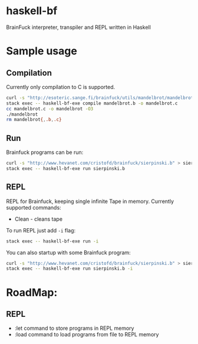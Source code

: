 # haskell-bf
BrainFuck interpreter, transpiler and REPL written in Haskell

# Sample usage
## Compilation

Currently only compilation to C is supported.

```bash
curl -s "http://esoteric.sange.fi/brainfuck/utils/mandelbrot/mandelbrot.b" > mandelbrot.b
stack exec -- haskell-bf-exe compile mandelbrot.b -o mandelbrot.c
cc mandelbrot.c -o mandelbrot -O3
./mandelbrot
rm mandelbrot{,.b,.c}
```

## Run

Brainfuck programs can be run:
```bash
curl -s "http://www.hevanet.com/cristofd/brainfuck/sierpinski.b" > sierpinski.b
stack exec -- haskell-bf-exe run sierpinski.b
```
## REPL

REPL for Brainfuck, keeping single infinite Tape in memory. 
Currently supported commands:

- Clean - cleans tape

To run REPL just add `-i` flag:

```bash
stack exec -- haskell-bf-exe run -i
```

You can also startup with some Brainfuck program:
```bash
curl -s "http://www.hevanet.com/cristofd/brainfuck/sierpinski.b" > sierpinski.b
stack exec -- haskell-bf-exe run sierpinski.b -i
```

# RoadMap:

## REPL

- :let command to store programs in REPL memory
- :load command to load programs from file to REPL memory
